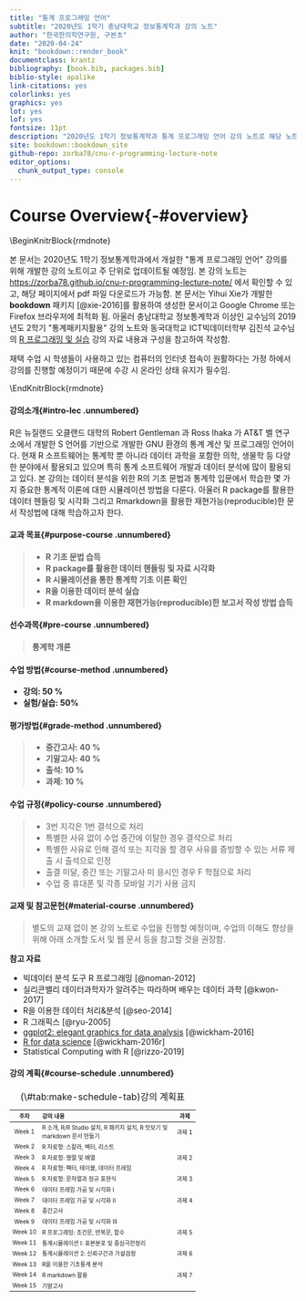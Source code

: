 ```yaml
--- 
title: "통계 프로그래밍 언어"
subtitle: "2020년도 1학기 충남대학교 정보통계학과 강의 노트"
author: "한국한의학연구원, 구본초"
date: "2020-04-24"
knit: "bookdown::render_book"
documentclass: krantz
bibliography: [book.bib, packages.bib]
biblio-style: apalike
link-citations: yes
colorlinks: yes
graphics: yes
lot: yes
lof: yes
fontsize: 11pt
description: "2020년도 1학기 정보통계학과 통계 프로그래밍 언어 강의 노트로 해당 노트는 https://zorba78.github.io/cnu-r-programming-lecture-note/ 에서 확인 가능"
site: bookdown::bookdown_site
github-repo: zorba78/cnu-r-programming-lecture-note
editor_options: 
  chunk_output_type: console
---
```




# Course Overview{-#overview}

\BeginKnitrBlock{rmdnote}<div class="rmdnote">본 문서는 2020년도 1학기 정보통계학과에서 개설한 "통계 프로그래밍 언어" 강의를 위해 개발한 강의 노트이고 주 단위로 업데이트될 예정임. 본 강의 노트는  https://zorba78.github.io/cnu-r-programming-lecture-note/ 에서 확인할 수 있고, 해당 페이지에서 pdf 파일 다운로드가 가능함. 본 문서는 Yihui Xie가 개발한 **bookdown** 패키지 [@xie-2016]를 활용하여 생성한 문서이고 Google Chrome 또는 Firefox 브라우저에 최적화 됨. 아울러 충남대학교 정보통계학과 이상인 교수님의 2019년도 2학기 "통계패키지활용" 강의 노트와 동국대학교 ICT빅데이터학부 김진석 교수님의 [R 프로그래밍 및 실습](http://datamining.dongguk.ac.kr/lectures/R/_book/index.html) 강의 자료 내용과 구성을 참고하여 작성함. 

재택 수업 시 학생들이 사용하고 있는 컴퓨터의 인터넷 접속이 원활하다는 가정 하에서 강의를 진행할 예정이기 때문에 수강 시 온라인 상태 유지가 필수임. 
</div>\EndKnitrBlock{rmdnote}


#### 강의소개{#intro-lec .unnumbered}

R은 뉴질랜드 오클랜드 대학의 Robert Gentleman 과 Ross Ihaka 가 AT&T 벨 연구소에서 개발한 S 언어를 기반으로 개발한 GNU 환경의 통계 계산 및 프로그래밍 언어이다. 현재 R 소프트웨어는 통계학 뿐 아니라 데이터 과학을 포함한 의학, 생물학 등 다양한 분야에서 활용되고 있으며 특히 통계 소프트웨어 개발과 데이터 분석에 많이 활용되고 있다. 본 강의는 데이터 분석을 위한 R의 기초 문법과 통계학 입문에서 학습한 몇 가지 중요한 통계적 이론에 대한 시뮬레이션 방법을 다룬다. 아울러 R package를 활용한 데이터 헨들링 및 시각화 그리고 Rmarkdown을 활용한 재현가능(reproducible)한 문서 작성법에 대해 학습하고자 한다. 


#### 교과 목표{#purpose-course .unnumbered}

> - **R 기초 문법 습득**
> - **R package를 활용한 데이터 핸들링 및 자료 시각화**
> - **R 시뮬레이션을 통한 통계학 기초 이론 확인**
> - **R을 이용한 데이터 분석 실습**
> - **R markdown을 이용한 재현가능(reproducible)한 보고서 작성 방법 습득**



#### 선수과목{#pre-course .unnumbered}

> **통계학 개론**

#### 수업 방법{#course-method .unnumbered}

- **강의: 50 %**
- **실험/실습: 50%**

#### 평가방법{#grade-method .unnumbered}

> - **중간고사: 40 %**
> - **기말고사: 40 %**
> - **출석: 10 %**
> - **과제: 10 %**

#### 수업 규정{#policy-course .unnumbered}

> - 3번 지각은 1번 결석으로 처리
> - 특별한 사유 없이 수업 중간에 이탈한 경우 결석으로 처리
> - 특별한 사유로 인해 결석 또는 지각을 할 경우 사유를 증빙할 수 있는 서류 제출 시 출석으로 인정
> - 출결 미달, 중간 또는 기말고사 미 응시인 경우 F 학점으로 처리
> - 수업 중 휴대폰 및 각종 모바일 기기 사용 금지

#### 교재 및 참고문헌{#material-course .unnumbered}

> 별도의 교재 없이 본 강의 노트로 수업을 진행할 예정이며, 수업의 이해도 향상을 위해 아래 소개할 도서 및 웹 문서 등을 참고할 것을 권장함.

**참고 자료**

- 빅데이터 분석 도구 R 프로그래밍 [@noman-2012]
- 실리콘밸리 데이터과학자가 알려주는 따라하며 배우는 데이터 과학 [@kwon-2017]
- R을 이용한 데이터 처리&분석 [@seo-2014]
- R 그래픽스 [@ryu-2005]
- [ggplot2: elegant graphics for data analysis](https://ggplot2-book.org/) [@wickham-2016]
- [R for data science](https://r4ds.had.co.nz/) [@wickham-2016r]
- Statistical Computing with R [@rizzo-2019]

#### 강의 계획{#course-schedule .unnumbered}

<table class="table table-condensed table-striped" style="font-size: 10px; margin-left: auto; margin-right: auto;">
<caption style="font-size: initial !important;">(\#tab:make-schedule-tab)강의 계획표</caption>
 <thead>
  <tr>
   <th style="text-align:center;"> 주차 </th>
   <th style="text-align:left;"> 강의 내용 </th>
   <th style="text-align:center;"> 과제 </th>
  </tr>
 </thead>
<tbody>
  <tr>
   <td style="text-align:center;"> Week 1 </td>
   <td style="text-align:left;width: 6cm; "> R 소개, R/R Studio 설치, R 패키지 설치, R 맛보기 및 markdown 문서 만들기 </td>
   <td style="text-align:center;"> 과제 1 </td>
  </tr>
  <tr>
   <td style="text-align:center;"> Week 2 </td>
   <td style="text-align:left;width: 6cm; "> R 자료형: 스칼라, 벡터, 리스트 </td>
   <td style="text-align:center;">  </td>
  </tr>
  <tr>
   <td style="text-align:center;"> Week 3 </td>
   <td style="text-align:left;width: 6cm; "> R 자료형: 행렬 및 배열 </td>
   <td style="text-align:center;"> 과제 2 </td>
  </tr>
  <tr>
   <td style="text-align:center;"> Week 4 </td>
   <td style="text-align:left;width: 6cm; "> R 자료형: 팩터, 테이블, 데이터 프레임 </td>
   <td style="text-align:center;">  </td>
  </tr>
  <tr>
   <td style="text-align:center;"> Week 5 </td>
   <td style="text-align:left;width: 6cm; "> R 자료형: 문자열과 정규 표현식 </td>
   <td style="text-align:center;"> 과제 3 </td>
  </tr>
  <tr>
   <td style="text-align:center;"> Week 6 </td>
   <td style="text-align:left;width: 6cm; "> 데이터 프레임 가공 및 시각화 I </td>
   <td style="text-align:center;">  </td>
  </tr>
  <tr>
   <td style="text-align:center;"> Week 7 </td>
   <td style="text-align:left;width: 6cm; "> 데이터 프레임 가공 및 시각화 II </td>
   <td style="text-align:center;"> 과제 4 </td>
  </tr>
  <tr>
   <td style="text-align:center;"> Week 8 </td>
   <td style="text-align:left;width: 6cm; "> 중간고사 </td>
   <td style="text-align:center;">  </td>
  </tr>
  <tr>
   <td style="text-align:center;"> Week 9 </td>
   <td style="text-align:left;width: 6cm; "> 데이터 프레임 가공 및 시각화 III </td>
   <td style="text-align:center;">  </td>
  </tr>
  <tr>
   <td style="text-align:center;"> Week 10 </td>
   <td style="text-align:left;width: 6cm; "> R 프로그래밍: 조건문, 반복문, 함수 </td>
   <td style="text-align:center;"> 과제 5 </td>
  </tr>
  <tr>
   <td style="text-align:center;"> Week 11 </td>
   <td style="text-align:left;width: 6cm; "> 통계시뮬레이션 I: 표본분포 및 중심극한정리 </td>
   <td style="text-align:center;">  </td>
  </tr>
  <tr>
   <td style="text-align:center;"> Week 12 </td>
   <td style="text-align:left;width: 6cm; "> 통계시뮬레이션 2: 신뢰구간과 가설검정 </td>
   <td style="text-align:center;"> 과제 6 </td>
  </tr>
  <tr>
   <td style="text-align:center;"> Week 13 </td>
   <td style="text-align:left;width: 6cm; "> R을 이용한 기초통계 분석 </td>
   <td style="text-align:center;">  </td>
  </tr>
  <tr>
   <td style="text-align:center;"> Week 14 </td>
   <td style="text-align:left;width: 6cm; "> R markdown 활용 </td>
   <td style="text-align:center;"> 과제 7 </td>
  </tr>
  <tr>
   <td style="text-align:center;"> Week 15 </td>
   <td style="text-align:left;width: 6cm; "> 기말고사 </td>
   <td style="text-align:center;">  </td>
  </tr>
</tbody>
</table>


<!-- ```{r include=FALSE} -->
<!-- # automatically create a bib database for R packages -->
<!-- knitr::write_bib(c( -->
<!--   .packages(), 'bookdown', 'knitr', 'rmarkdown' -->
<!-- ), 'packages.bib') -->
<!-- ``` -->
